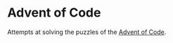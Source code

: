 # Advent of Code

Attempts at solving the puzzles of the [Advent of Code](https://adventofcode.com).
